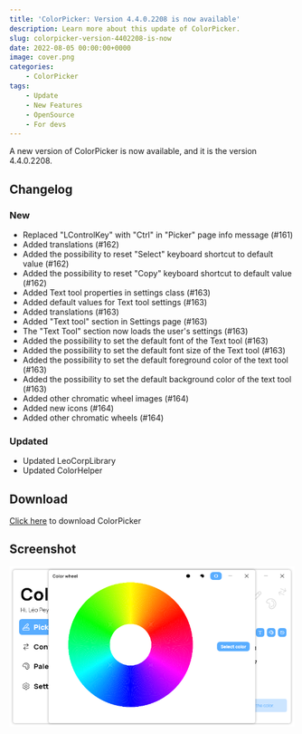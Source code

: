 ```yaml
---
title: 'ColorPicker: Version 4.4.0.2208 is now available'
description: Learn more about this update of ColorPicker.
slug: colorpicker-version-4402208-is-now
date: 2022-08-05 00:00:00+0000
image: cover.png
categories:
    - ColorPicker
tags:
    - Update
    - New Features
    - OpenSource
    - For devs
---
```


A new version of ColorPicker is now available, and it is the version 4.4.0.2208.

## Changelog
### New
- Replaced "LControlKey" with "Ctrl" in "Picker" page info message (#161)
- Added translations (#162)
- Added the possibility to reset "Select" keyboard shortcut to default value (#162)
- Added the possibility to reset "Copy" keyboard shortcut to default value (#162)
- Added Text tool properties in settings class (#163)
- Added default values for Text tool settings (#163)
- Added translations (#163)
- Added "Text tool" section in Settings page (#163)
- The "Text Tool" section now loads the user's settings (#163)
- Added the possibility to set the default font of the Text tool (#163)
- Added the possibility to set the default font size of the Text tool (#163)
- Added the possibility to set the default foreground color of the text tool (#163)
- Added the possibility to set the default background color of the text tool (#163)
- Added other chromatic wheel images (#164)
- Added new icons (#164)
- Added other chromatic wheels (#164)

### Updated
- Updated LeoCorpLibrary
- Updated ColorHelper

## Download

[Click here](https://tinyurl.com/DownloadColorPicker) to download ColorPicker

## Screenshot

![ColorPicker's color wheel window.](cover.png)